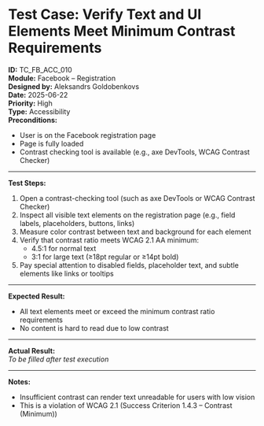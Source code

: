 # Test Case: Verify Text and UI Elements Meet Minimum Contrast Requirements

**ID:** TC_FB_ACC_010  
**Module:** Facebook – Registration  
**Designed by:** Aleksandrs Goldobenkovs  
**Date:** 2025-06-22  
**Priority:** High  
**Type:** Accessibility  
**Preconditions:**  
- User is on the Facebook registration page  
- Page is fully loaded  
- Contrast checking tool is available (e.g., axe DevTools, WCAG Contrast Checker)

---

**Test Steps:**

1. Open a contrast-checking tool (such as axe DevTools or WCAG Contrast Checker)  
2. Inspect all visible text elements on the registration page (e.g., field labels, placeholders, buttons, links)  
3. Measure color contrast between text and background for each element  
4. Verify that contrast ratio meets WCAG 2.1 AA minimum:  
   - 4.5:1 for normal text  
   - 3:1 for large text (≥18pt regular or ≥14pt bold)  
5. Pay special attention to disabled fields, placeholder text, and subtle elements like links or tooltips

---

**Expected Result:**  
- All text elements meet or exceed the minimum contrast ratio requirements  
- No content is hard to read due to low contrast

---

**Actual Result:**  
_To be filled after test execution_

---

**Notes:**  
- Insufficient contrast can render text unreadable for users with low vision  
- This is a violation of WCAG 2.1 (Success Criterion 1.4.3 – Contrast (Minimum))

